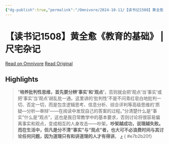 ```yaml
---
{"dg-publish":true,"permalink":"/Omnivore/2024-10-11/【读书记1508】黄全愈《教育的基础》 - 尺宅杂记/"}
---
```



# 【读书记1508】黄全愈《教育的基础》 | 尺宅杂记

[Read on Omnivore](https://omnivore.app/me/1508-1927b959cf3)
[Read Original](http://www.qncd.com/?p=10730)

## Highlights

> “**培养批判性思维，首先要分辨‘事实’和‘观点’**，否则就会把‘观点’当‘事实’或把‘事实’当‘观点’胡乱批一通。这里讲的‘批判性’不是不问青红皂白地批判一切、否定一切，而是包含逻辑思考、信息分析、综合评判等高级思维的‘质疑—分析—审辩’——在阅读中发现自己的答案的过程。”分清楚什么是“事实”什么是“观点”，这也是我日常教学中的基本要求，否则讨论将很容易偏离事实和观点，变成相互的人身攻击——吵架。**吵架越成功，说理越失败。而在生活中，但凡是分不清“事实”与“观点”者，也大可不必浪费时间与其讨论任何问题，因为道理只有和讲道理的人才有得讲**。 [⤴️](https://omnivore.app/me/1508-1927b959cf3#e7b2b20f-62c0-4f97-bb60-6f2eb66af10e) 
{ #e7b2b20f}


